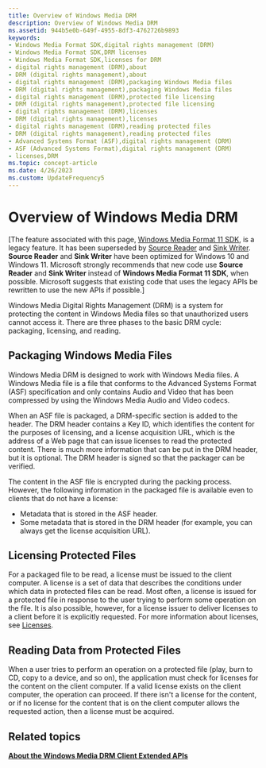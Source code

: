 ```yaml
---
title: Overview of Windows Media DRM
description: Overview of Windows Media DRM
ms.assetid: 944b5e0b-649f-4955-8df3-4762726b9893
keywords:
- Windows Media Format SDK,digital rights management (DRM)
- Windows Media Format SDK,DRM licenses
- Windows Media Format SDK,licenses for DRM
- digital rights management (DRM),about
- DRM (digital rights management),about
- digital rights management (DRM),packaging Windows Media files
- DRM (digital rights management),packaging Windows Media files
- digital rights management (DRM),protected file licensing
- DRM (digital rights management),protected file licensing
- digital rights management (DRM),licenses
- DRM (digital rights management),licenses
- digital rights management (DRM),reading protected files
- DRM (digital rights management),reading protected files
- Advanced Systems Format (ASF),digital rights management (DRM)
- ASF (Advanced Systems Format),digital rights management (DRM)
- licenses,DRM
ms.topic: concept-article
ms.date: 4/26/2023
ms.custom: UpdateFrequency5
---
```


# Overview of Windows Media DRM

\[The feature associated with this page, [Windows Media Format 11 SDK](/windows/win32/wmformat/windows-media-format-11-sdk), is a legacy feature. It has been superseded by [Source Reader](/windows/win32/medfound/source-reader) and [Sink Writer](/windows/win32/medfound/sink-writer). **Source Reader** and **Sink Writer** have been optimized for Windows 10 and Windows 11. Microsoft strongly recommends that new code use **Source Reader** and **Sink Writer** instead of **Windows Media Format 11 SDK**, when possible. Microsoft suggests that existing code that uses the legacy APIs be rewritten to use the new APIs if possible.\]

Windows Media Digital Rights Management (DRM) is a system for protecting the content in Windows Media files so that unauthorized users cannot access it. There are three phases to the basic DRM cycle: packaging, licensing, and reading.

## Packaging Windows Media Files

Windows Media DRM is designed to work with Windows Media files. A Windows Media file is a file that conforms to the Advanced Systems Format (ASF) specification and only contains Audio and Video that has been compressed by using the Windows Media Audio and Video codecs.

When an ASF file is packaged, a DRM-specific section is added to the header. The DRM header contains a Key ID, which identifies the content for the purposes of licensing, and a license acquisition URL, which is the address of a Web page that can issue licenses to read the protected content. There is much more information that can be put in the DRM header, but it is optional. The DRM header is signed so that the packager can be verified.

The content in the ASF file is encrypted during the packing process. However, the following information in the packaged file is available even to clients that do not have a license:

-   Metadata that is stored in the ASF header.
-   Some metadata that is stored in the DRM header (for example, you can always get the license acquisition URL).

## Licensing Protected Files

For a packaged file to be read, a license must be issued to the client computer. A license is a set of data that describes the conditions under which data in protected files can be read. Most often, a license is issued for a protected file in response to the user trying to perform some operation on the file. It is also possible, however, for a license issuer to deliver licenses to a client before it is explicitly requested. For more information about licenses, see [Licenses](licenses.md).

## Reading Data from Protected Files

When a user tries to perform an operation on a protected file (play, burn to CD, copy to a device, and so on), the application must check for licenses for the content on the client computer. If a valid license exists on the client computer, the operation can proceed. If there isn't a license for the content, or if no license for the content that is on the client computer allows the requested action, then a license must be acquired.

## Related topics

<dl> <dt>

[**About the Windows Media DRM Client Extended APIs**](about-the-windows-media-drm-client-extended-apis.md)
</dt> </dl>

 

 




